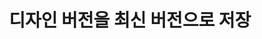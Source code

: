 ---
layout: default
title: 디자인 버전을 최신 버전으로 저장
nav_order: 5
permalink: /docs/assemblies/assemblies/save_a_version_of_a_design_as_the_latest_version
parent: 조립품
grand_parent: 조립품
---